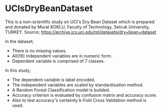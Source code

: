 # UCIsDryBeanDataset

This is a non-scientific study on UCI's Dry Bean Dataset which is prepared and donated by Murat KOKLU, Faculty of Technology, Selcuk University, TURKEY.
Source;
https://archive.ics.uci.edu/ml/datasets/dry+bean+dataset




In the dataset;
- There is no missing values.
- All(16) independent variables are in numeric form.
- Dependent variable is comprised of 7 classes.


In this study;
- The dependent variable is label encoded.
- The independent variables are scaled by standardization method. 
- A Random Forest Classification model is builded.
- Accuracy criterion is evaluated by confusion matrix and accuracy score.
- Also to test accuracy's certainity k-Fold Cross Validation method is used.




